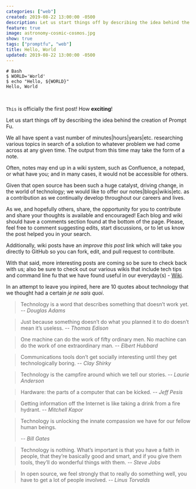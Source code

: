 ```yaml
---
categories: ["web"]
created: 2019-08-22 13:00:00 -0500
description: Let us start things off by describing the idea behind the creation of Prompt Fu.
feature: true
image: astronomy-cosmic-cosmos.jpg
show: true
tags: ["promptfu", "web"]
title: Hello, World
updated: 2019-08-22 13:00:00 -0500
---
```

```shell
# Bash
$ WORLD='World'
$ echo "Hello, ${WORLD}"
Hello, World
```
<br />
<p class="text-center"><code class="language-text">This</code> is officially the first post! How <b>exciting</b>!</p>

Let us start things off by describing the idea behind the creation of Prompt Fu.
<!--more-->

We all have spent a vast number of minutes|hours|years|etc. researching various topics in search of a solution to whatever problem we had come across at any given time. The output from this time may take the form of a note.

Often, notes may end up in a wiki system, such as Confluence, a notepad, or what have you; and in many cases, it would not be accessible for others.

Given that open source has been such a huge catalyst, driving change, in the world of technology; we would like to offer our notes|blogs|wikis|etc. as a contribution as we continually develop throughout our careers and lives.

As we, and hopefully others, share, the opportunity for you to contribute and share your thoughts is available and encouraged! Each blog and wiki should have a comments section found at the bottom of the page. Please, feel free to comment suggesting edits, start discussions, or to let us know the post helped you in your search.

Additionally, wiki posts have an *improve this post* link which will take you directly to GitHub so you can fork, edit, and pull request to contribute.

With that said, more interesting posts are coming so be sure to check back with us; also be sure to check out our various wikis that include tech tips and command line fu that we have found useful in our everyday(s) - [Wiki](https://www.promptfu.com/wiki).

In an attempt to leave you inpired, here are 10 quotes about technology that we thought had a certain *je ne sais quoi*.

> Technology is a word that describes something that doesn’t work yet.
> <cite>-- Douglas Adams</cite>

> Just because something doesn’t do what you planned it to do doesn’t mean it’s useless.
> <cite>-- Thomas Edison</cite>

> One machine can do the work of fifty ordinary men. No machine can do the work of one extraordinary man.
> <cite>-- Elbert Hubbard</cite>

> Communications tools don’t get socially interesting until they get technologically boring.
> <cite>-- Clay Shirky</cite>

> Technology is the campfire around which we tell our stories.
> <cite>-- Laurie Anderson</cite>

> Hardware: the parts of a computer that can be kicked.
> <cite>-- Jeff Pesis</cite>

> Getting information off the Internet is like taking a drink from a fire hydrant.
> <cite>-- Mitchell Kapor</cite>

> Technology is unlocking the innate compassion we have for our fellow human beings.
>
> <cite>-- Bill Gates</cite>

> Technology is nothing. What’s important is that you have a faith in people, that they’re basically good and smart, and if you give them tools, they’ll do wonderful things with them.
> <cite>-- Steve Jobs</cite>

> In open source, we feel strongly that to really do something well, you have to get a lot of people involved.
> <cite>-- Linus Torvalds</cite>
